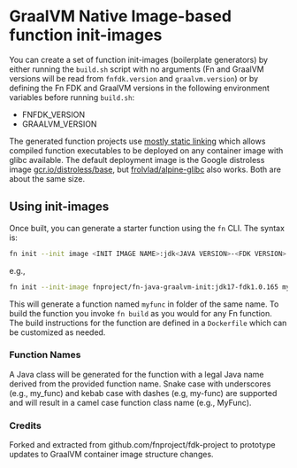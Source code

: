 # GraalVM Native Image-based function init-images

You can create a set of function init-images (boilerplate generators) by either
running the `build.sh` script with no arguments (Fn and GraalVM versions will be
read from `fnfdk.version` and `graalvm.version`) or by defining the Fn FDK and
GraalVM versions in the following environment variables before running
`build.sh`:
* FNFDK_VERSION
* GRAALVM_VERSION

The generated function projects use [mostly static
linking](https://www.graalvm.org/reference-manual/native-image/StaticImages/)
which allows compiled function executables to be deployed on any container image
with glibc available.  The default deployment image is the Google distroless
image
[gcr.io/distroless/base](https://github.com/GoogleContainerTools/distroless/blob/main/base/README.md),
but [frolvlad/alpine-glibc](https://hub.docker.com/r/frolvlad/alpine-glibc) also
works.  Both are about the same size.


## Using init-images

Once built, you can generate a starter function using the `fn` CLI.  The syntax is:
```sh
fn init --init image <INIT IMAGE NAME>:jdk<JAVA VERSION>-<FDK VERSION> <FUNCTION NAME>
```
e.g.,
```sh
fn init --init-image fnproject/fn-java-graalvm-init:jdk17-fdk1.0.165 myfunc
```
This will generate a function named `myfunc` in folder of the same name.
To build the function you invoke `fn build` as you would for any Fn function.  The
build instructions for the function are defined in a `Dockerfile` which can be
customized as needed.

### Function Names

A Java class will be generated for the function with a legal Java name derived from
the provided function name.  Snake case with underscores (e.g., my_func) and kebab case
with dashes (e.g, my-func) are supported and will result in a camel case function
class name (e.g., MyFunc).  

### Credits

Forked and extracted from github.com/fnproject/fdk-project to prototype updates
to GraalVM container image structure changes.

